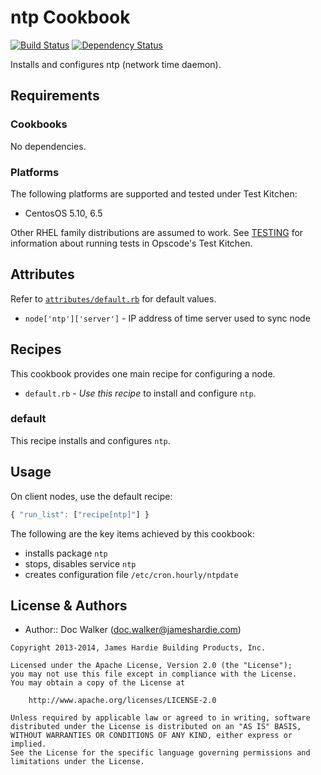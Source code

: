 ntp Cookbook
============
[![Build Status](https://travis-ci.org/jhx/cookbook-ntp.png?branch=master)](https://travis-ci.org/jhx/cookbook-ntp)
[![Dependency Status](https://gemnasium.com/jhx/cookbook-ntp.png)](https://gemnasium.com/jhx/cookbook-ntp)

Installs and configures ntp (network time daemon).


Requirements
------------
### Cookbooks
No dependencies.

### Platforms
The following platforms are supported and tested under Test Kitchen:

- CentosOS 5.10, 6.5

Other RHEL family distributions are assumed to work. See [TESTING](TESTING.md) for information about running tests in Opscode's Test Kitchen.


Attributes
----------
Refer to [`attributes/default.rb`](attributes/default.rb) for default values.

- `node['ntp']['server']` - IP address of time server used to sync node


Recipes
-------
This cookbook provides one main recipe for configuring a node.

- `default.rb` - *Use this recipe* to install and configure `ntp`.

### default
This recipe installs and configures `ntp`.


Usage
-----
On client nodes, use the default recipe:

````javascript
{ "run_list": ["recipe[ntp]"] }
````

The following are the key items achieved by this cookbook:

- installs package `ntp`
- stops, disables service `ntp`
- creates configuration file `/etc/cron.hourly/ntpdate`


License & Authors
-----------------
- Author:: Doc Walker (<doc.walker@jameshardie.com>)

````text
Copyright 2013-2014, James Hardie Building Products, Inc.

Licensed under the Apache License, Version 2.0 (the "License");
you may not use this file except in compliance with the License.
You may obtain a copy of the License at

    http://www.apache.org/licenses/LICENSE-2.0

Unless required by applicable law or agreed to in writing, software
distributed under the License is distributed on an "AS IS" BASIS,
WITHOUT WARRANTIES OR CONDITIONS OF ANY KIND, either express or implied.
See the License for the specific language governing permissions and
limitations under the License.
````
